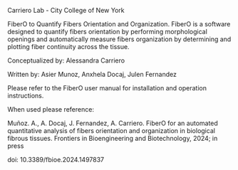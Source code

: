    Carriero Lab - City College of New York

   FiberO to Quantify Fibers Orientation and Organization.
   FiberO is a software designed to quantify fibers orientation by performing 
   morphological openings and automatically measure fibers organization by 
   determining and plotting fiber continuity across the tissue.

   Conceptualized by: Alessandra Carriero
   
   Written by: Asier Munoz, Anxhela Docaj, Julen Fernandez

   Please refer to the FiberO user manual for installation and operation instructions.

   When used please reference:

   Muñoz. A., A. Docaj, J. Fernandez, A. Carriero. FiberO for an automated quantitative analysis of fibers orientation and organization in biological fibrous tissues. Frontiers in Bioengineering and Biotechnology, 2024; in press
  
   doi: 10.3389/fbioe.2024.1497837
